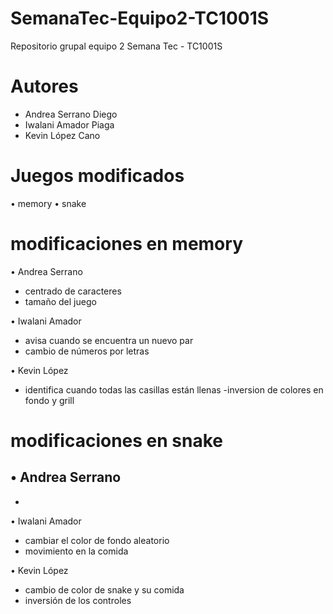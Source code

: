 # SemanaTec-Equipo2-TC1001S
Repositorio grupal equipo 2 Semana Tec - TC1001S

# Autores 
  - Andrea Serrano Diego
  - Iwalani Amador Piaga
  - Kevin López Cano

# Juegos modificados 
  • memory 
  • snake

# modificaciones en memory
  • Andrea Serrano
 - centrado de caracteres 
 - tamaño del juego

  • Iwalani Amador
 - avisa cuando se encuentra un nuevo par
 - cambio de números por letras 

  • Kevin López
 - identifica cuando todas las casillas están llenas
 -inversion de colores en fondo y grill 

# modificaciones en snake
  • Andrea Serrano
 -
 -

  • Iwalani Amador
 - cambiar el color de fondo aleatorio
 - movimiento en la comida 

  • Kevin López
 - cambio de color de snake y su comida 
 - inversión de los controles 

